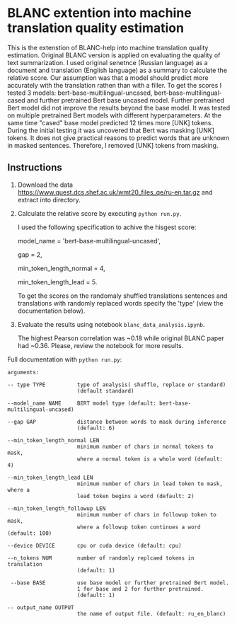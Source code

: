 # BLANC extention into machine translation quality estimation

This is the extenstion of BLANC-help into machine translation quality estimation. Original BLANC version is applied on evaluating the quality of text summarization. I used original senetnce (Russian language) as a document and translation (English language) as a summary to calculate the relative score. Our assumption was that a model should predict more accurately with the translation rathen than with a filler. To get the scores I tested 3 models: bert-base-multilingual-uncased, bert-base-multilingual-cased and further pretrained Bert base uncased model. Further pretrained Bert model did not improve the results beyond the base model. It was tested on multiple pretrained Bert models with different hyperparameters. At the same time "cased" base model predicted 12 times more [UNK] tokens. During the initial testing it was uncovered that Bert was masking [UNK] tokens. It does not give practical reasons to predict words that are unknown in masked sentences. Therefore, I removed [UNK] tokens from masking.    

## Instructions

1. Download the data https://www.quest.dcs.shef.ac.uk/wmt20_files_qe/ru-en.tar.gz and extract into directory.

2. Calculate the relative score by executing `python run.py`.
   
   I used the following specification to achive the hisgest score:
   
   model_name = 'bert-base-multilingual-uncased',
   
   gap = 2,
   
   min_token_length_normal = 4, 
   
   min_token_length_lead = 5. 
   
   To get the scores on the randomaly shuffled translations sentences and translations with randomly replaced words specify the 'type' (view the documentation below). 

3. Evaluate the results using notebook `blanc_data_analysis.ipynb`.
   
   The highest Pearson correlation was ~0.18 while original BLANC paper had ~0.36. Please, review the notebook for more results.  
   
   
Full documentation with `python run.py`: 

    arguments:

    -- type TYPE          type of analysis( shuffle, replace or standard)
                          (default standard)
                        
    --model_name NAME     BERT model type (default: bert-base-multilingual-uncased)

    --gap GAP             distance between words to mask during inference
                          (default: 6)
                        
    --min_token_length_normal LEN
                          minimum number of chars in normal tokens to mask,
                          where a normal token is a whole word (default: 4)
                        
    --min_token_length_lead LEN
                          minimum number of chars in lead token to mask, where a
                          lead token begins a word (default: 2)
                        
    --min_token_length_followup LEN
                          minimum number of chars in followup token to mask,
                          where a followup token continues a word (default: 100)
                        
    --device DEVICE       cpu or cuda device (default: cpu)
  
    --n_tokens NUM        number of randomly replcaed tokens in translation
                          (default: 1)
                        
     --base BASE          use base model or further pretrained Bert model.
                          1 for base and 2 for further pretrained.
                          (default: 1)
                        
    -- output_name OUTPUT
                          the name of output file. (default: ru_en_blanc) 

  

 


